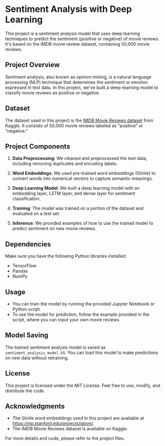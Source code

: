 # Sentiment Analysis with Deep Learning

This project is a sentiment analysis model that uses deep learning techniques to predict the sentiment (positive or negative) of movie reviews. It's based on the IMDB movie review dataset, containing 50,000 movie reviews.

## Project Overview

Sentiment analysis, also known as opinion mining, is a natural language processing (NLP) technique that determines the sentiment or emotion expressed in text data. In this project, we've built a deep-learning model to classify movie reviews as positive or negative.

## Dataset

The dataset used in this project is the [IMDB Movie Reviews dataset](https://www.kaggle.com/datasets/lakshmi25npathi/imdb-dataset-of-50k-movie-reviews) from Kaggle. It consists of 50,000 movie reviews labeled as "positive" or "negative."

## Project Components

1. **Data Preprocessing**: We cleaned and preprocessed the text data, including removing duplicates and encoding labels.

2. **Word Embeddings**: We used pre-trained word embeddings (GloVe) to convert words into numerical vectors to capture semantic meanings.

3. **Deep Learning Model**: We built a deep learning model with an embedding layer, LSTM layer, and dense layer for sentiment classification.

4. **Training**: The model was trained on a portion of the dataset and evaluated on a test set.

5. **Inference**: We provided examples of how to use the trained model to predict sentiment on new movie reviews.

## Dependencies

Make sure you have the following Python libraries installed:

- TensorFlow
- Pandas
- NumPy

## Usage

- You can train the model by running the provided Jupyter Notebook or Python script.
- To use the model for prediction, follow the example provided in the script, where you can input your own movie reviews.

## Model Saving

The trained sentiment analysis model is saved as `sentiment_analysis_model.h5`. You can load this model to make predictions on new data without retraining.

## License

This project is licensed under the MIT License. Feel free to use, modify, and distribute the code.

## Acknowledgments

- The GloVe word embeddings used in this project are available at https://nlp.stanford.edu/projects/glove/.
- The IMDB Movie Reviews dataset is available on Kaggle.

For more details and code, please refer to the project files.
